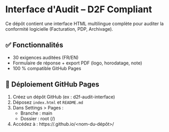 
# Interface d'Audit – D2F Compliant

Ce dépôt contient une interface HTML multilingue complète pour auditer la conformité logicielle (Facturation, PDP, Archivage).

## ✅ Fonctionnalités

- 30 exigences auditées (FR/EN)
- Formulaire de réponse + export PDF (logo, horodatage, note)
- 100 % compatible GitHub Pages

## 🚀 Déploiement GitHub Pages

1. Créez un dépôt GitHub (ex : d2f-audit-interface)
2. Déposez `index.html` et `README.md`
3. Dans Settings > Pages :
   - Branche : main
   - Dossier : root (/)
4. Accédez à : https://<utilisateur>.github.io/<nom-du-dépôt>/

